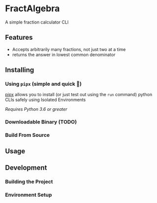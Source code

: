 # FractAlgebra
A simple fraction calculator CLI

## Features
* Accepts arbitrarily many fractions, not just two at a time
* returns the answer in lowest common denominator

## Installing

 ### Using `pipx` (simple and quick 🚀)
 [pipx](https://github.com/pypa/pipx#pipx--install-and-run-python-applications-in-isolated-environments) allows you to install (or just test out using the `run` command) python CLIs safely using Isolated Environments
 
 _Requires Python 3.6 or greater_

 ### Downloadable Binary (TODO)

 ### Build From Source

## Usage

## Development
### Building the Project
### Environment Setup